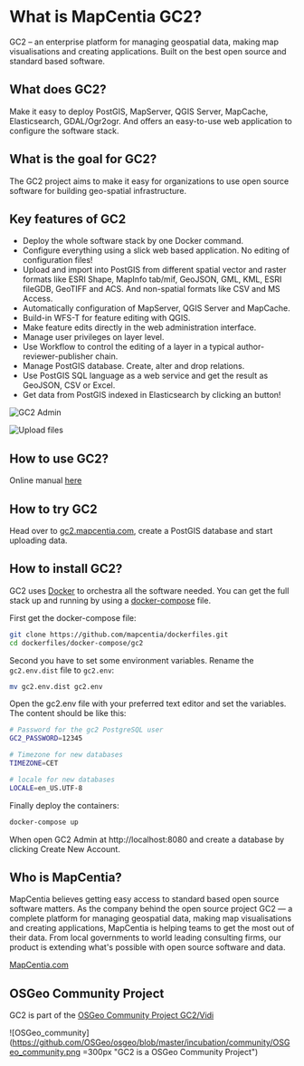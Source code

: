 # What is MapCentia GC2?

GC2 – an enterprise platform for managing geospatial data, making map visualisations and creating applications. Built on the best open source and standard based software.

## What does GC2?
Make it easy to deploy PostGIS, MapServer, QGIS Server, MapCache, Elasticsearch, GDAL/Ogr2ogr. And offers an easy-to-use web application to configure the software stack.

## What is the goal for GC2?
The GC2 project aims to make it easy for organizations to use open source software for building geo-spatial infrastructure.

## Key features of GC2
- Deploy the whole software stack by one Docker command. 
- Configure everything using a slick web based application. No editing of configuration files!
- Upload and import into PostGIS from different spatial vector and raster formats like ESRI Shape, MapInfo tab/mif, GeoJSON, GML, KML, ESRI fileGDB, GeoTIFF and ACS. And non-spatial formats like CSV and MS Access.
- Automatically configuration of MapServer, QGIS Server and MapCache.
- Build-in WFS-T for feature editing with QGIS.
- Make feature edits directly in the web administration interface.
- Manage user privileges on layer level.
- Use Workflow to control the editing of a layer in a typical author-reviewer-publisher chain.
- Manage PostGIS database. Create, alter and drop relations.
- Use PostGIS SQL language as a web service and get the result as GeoJSON, CSV or Excel.
- Get data from PostGIS indexed in Elasticsearch by clicking an button!

![GC2 Admin](https://i.imgur.com/9FoOzId.png "GC2 Admin")

![Upload files](https://i.imgur.com/OjzY7ql.png "Manage the PostGIS database")

## How to use GC2?
Online manual [here](http://mapcentia.screenstepslive.com/s/en)

## How to try GC2
Head over to [gc2.mapcentia.com](https://gc2.mapcentia.com/user/login), create a PostGIS database and start uploading data.

## How to install GC2?
GC2 uses [Docker](https://docs.docker.com/cs-engine/1.12/) to orchestra all the software needed. You can get the full stack up and running by using a [docker-compose](https://docs.docker.com/compose/install/) file.

First get the docker-compose file:

```bash
git clone https://github.com/mapcentia/dockerfiles.git
cd dockerfiles/docker-compose/gc2
```  

Second you have to set some environment variables. Rename the `gc2.env.dist` file to `gc2.env`:    

```bash
mv gc2.env.dist gc2.env
```  

Open the gc2.env file with your preferred text editor and set the variables. The content should be like this:

```bash
# Password for the gc2 PostgreSQL user
GC2_PASSWORD=12345

# Timezone for new databases
TIMEZONE=CET

# locale for new databases
LOCALE=en_US.UTF-8
```

Finally deploy the containers:

```bash
docker-compose up
```

When open GC2 Admin at http://localhost:8080 and create a database by clicking Create New Account.

## Who is MapCentia?
MapCentia believes getting easy access to standard based open source software matters. As the company behind the open source project GC2 — a complete platform for managing geospatial data, making map visualisations and creating applications, MapCentia is helping teams to get the most out of their data. From local governments to world leading consulting firms, our product is extending what's possible with open source software and data.

[MapCentia.com](http://mapcentia.com)

## OSGeo Community Project
GC2 is part of the [OSGeo Community Project GC2/Vidi](https://www.osgeo.org/projects/gc2-vidi/)

![OSGeo_community](https://github.com/OSGeo/osgeo/blob/master/incubation/community/OSGeo_community.png =300px "GC2 is a OSGeo Community Project")
